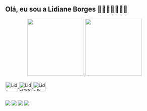 ## Olá, eu sou a Lidiane Borges 🖤🖤🖤🖤🖤🖤🖤

<div align="center">
  <a href="https://github.com/LidBorges">
  <img height="180em" src="https://github-readme-stats.vercel.app/api?username=LidBorges&show_icons=true&theme=radical&include_all_commits=true&count_private=true"/>
  <img height="180em" src="https://github-readme-stats.vercel.app/api/top-langs/?username=LidBorges&layout=compact&langs_count=7&theme=radical"/>
</div>
<div style="display: inline_block"><br>
  <img align="center" alt="Lid-HTML" height="30" width="40" <img src="https://cdn.jsdelivr.net/gh/devicons/devicon/icons/html5/html5-original.svg" />
  <img align="center" alt="Lid-CSS" height="30" width="40" <img src="https://cdn.jsdelivr.net/gh/devicons/devicon/icons/css3/css3-original.svg" />
  <img align="center" alt="Lid-JS" height="30" width="40" <img src="https://cdn.jsdelivr.net/gh/devicons/devicon/icons/javascript/javascript-original.svg" />
  
 ##
 
  <div>
    <a href="https://www.instagram.com/lydborges"target="_blank"><img src="https://img.shields.io/badge/Instagram-E4405F?style=for-the-badge&logo=instagram&logoColor=white" target="_blank"></a>
    <a href="https://www.linkedin.com/in/lidianeborges07/s"target="_blank"><img src="https://img.shields.io/badge/LinkedIn-0077B5?style=for-the-badge&logo=linkedin&logoColor=white" target="_blank"></a>
    <a href="https://mail.google.com/mail/u/0/#inbox"target="_blank"><img src="https://img.shields.io/badge/Gmail-D14836?style=for-the-badge&logo=gmail&logoColor=white" target="_blank"></a>
     <a href="https://discord.com/channels/821364094878613524/821364094878613528"target="_blank"><img src="https://img.shields.io/badge/Discord-7289DA?style=for-the-badge&logo=discord&logoColor=white" target="_blank"></a>
 
 
    
  </div>
  
                         
